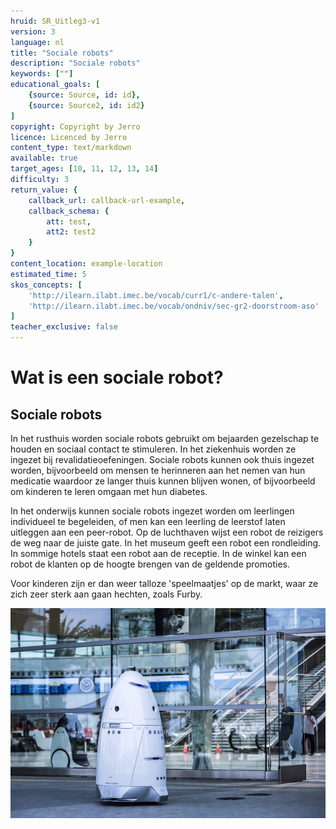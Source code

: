 ```yaml
---
hruid: SR_Uitleg3-v1
version: 3
language: nl
title: "Sociale robots"
description: "Sociale robots"
keywords: [""]
educational_goals: [
    {source: Source, id: id}, 
    {source: Source2, id: id2}
]
copyright: Copyright by Jerro
licence: Licenced by Jerro
content_type: text/markdown
available: true
target_ages: [10, 11, 12, 13, 14]
difficulty: 3
return_value: {
    callback_url: callback-url-example,
    callback_schema: {
        att: test,
        att2: test2
    }
}
content_location: example-location
estimated_time: 5
skos_concepts: [
    'http://ilearn.ilabt.imec.be/vocab/curr1/c-andere-talen', 
    'http://ilearn.ilabt.imec.be/vocab/ondniv/sec-gr2-doorstroom-aso'
]
teacher_exclusive: false
---
```


# Wat is een sociale robot?
## Sociale robots

In het rusthuis worden sociale robots gebruikt om bejaarden gezelschap te houden en sociaal contact te stimuleren. In het ziekenhuis worden ze ingezet bij revalidatieoefeningen. Sociale robots kunnen ook thuis ingezet worden, bijvoorbeeld om mensen te herinneren aan het nemen van hun medicatie waardoor ze langer  thuis kunnen blijven wonen, of bijvoorbeeld om kinderen te leren omgaan met hun diabetes. 

In het onderwijs kunnen sociale robots ingezet worden om leerlingen individueel te begeleiden, of men kan een leerling de leerstof laten uitleggen aan een peer-robot. Op de luchthaven wijst een robot de reizigers de weg naar de juiste gate. In het museum geeft een robot een rondleiding. In sommige hotels staat een robot aan de receptie. In de winkel kan een robot de klanten op de hoogte brengen van de geldende promoties. 

Voor kinderen zijn er dan weer talloze 'speelmaatjes' op de markt, waar ze zich zeer sterk aan gaan hechten, zoals Furby.

![© Knightscope](embed/MACM0402.jpg "© Knightscope")